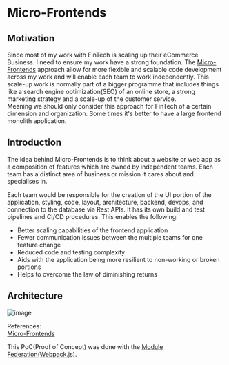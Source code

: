 # Micro-Frontends
<h2>Motivation</h2>

Since most of my work with FinTech is scaling up their eCommerce Business. I need to ensure my work have a strong foundation. The [Micro-Frontends](https://micro-frontends.org/) approach allow for more flexible and scalable code development across my work and will enable each team to work independently.  This scale-up work is normally part of a bigger programme that includes things like a search engine optimization(SEO) of an online store, a strong marketing strategy and a scale-up of the customer service.<br>
Meaning we should only consider this approach for FinTech of a certain dimension and organization. Some times it's better to have a large frontend monolith application. 

<h2>Introduction</h2>

The idea behind Micro-Frontends is to think about a website or web app as a composition of features which are owned by independent teams. Each team has a distinct area of business or mission it cares about and specialises in.

Each team would be responsible for the creation of the UI portion of the application, styling, code, layout, architecture, backend, devops, and connection to the database via Rest APIs.  It has its own build and test pipelines and CI/CD procedures. 
This enables the following:
 <ul>
  <li>Better scaling capabilities of the frontend application</li>
  <li>Fewer communication issues between the multiple teams for one feature change</li>
  <li>Reduced code and testing complexity</li>
  <li>Aids with the application being more resilient to non-working or broken portions</li>
  <li>Helps to overcome the law of diminishing returns</li>
</ul> 


<h2>Architecture</h2>


![image](https://user-images.githubusercontent.com/76512851/201527769-320b41d1-d4c3-4014-8b91-37cd0914abc7.png)



References:<br>
[Micro-Frontends](https://martinfowler.com/articles/micro-frontends.html)

This PoC(Proof of Concept) was done with the [Module Federation(Webpack.js)](https://webpack.js.org/concepts/module-federation/).

